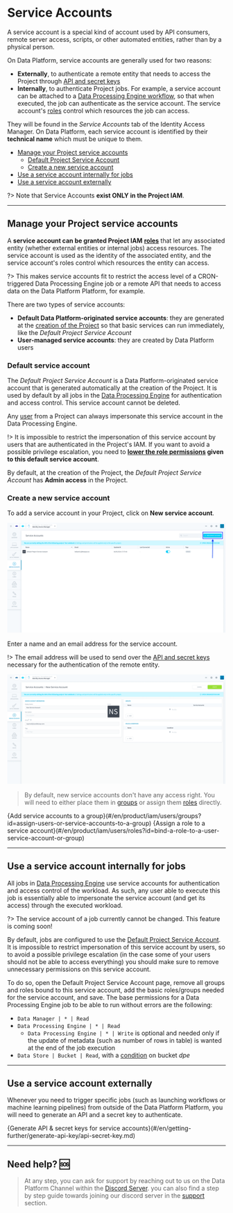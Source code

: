 # Service Accounts

A service account is a special kind of account used by API consumers, remote server access, scripts, or other automated entities, rather than by a physical person. 

On Data Platform, service accounts are generally used for two reasons:
- **Externally**, to authenticate a remote entity that needs to access the Project through [API and secret keys](/en/getting-further/generate-api-key/api-secret-key)
- **Internally**, to authenticate Project jobs. For example, a service account can be attached to a [Data Processing Engine workflow](/en/product/dpe/workflows/index), so that when executed, the job can authenticate as the service account. The service account's [roles](/en/product/iam/users/roles) control which resources the job can access.

They will be found in the *Service Accounts* tab of the Identity Access Manager. On Data Platform, each service account is identified by their **technical name** which must be unique to them.

* [Manage your Project service accounts](#manage-your-project-service-accounts)
  * [Default Project Service Account](#default-service-account)
  * [Create a new service account](#create-a-new-service-account)
* [Use a service account internally for jobs](#use-a-service-account-internally-for-jobs)
* [Use a service account externally](#use-a-service-account-externally)

?> Note that Service Accounts **exist ONLY in the Project IAM**.

---
## Manage your Project service accounts

A **service account can be granted Project IAM** [**roles**](/en/product/iam/users/roles) that let any associated entity (whether external entities or internal jobs) access resources. The service account is used as the identity of the associated entity, and the service account's roles control which resources the entity can access. 

?> This makes service accounts fit to restrict the access level of a CRON-triggered Data Processing Engine job or a remote API that needs to access data on the Data Platform Platform, for example.

There are two types of service accounts:
- **Default Data Platform-originated service accounts**: they are generated at the [creation of the Project](/en/product/project/project_creation.md) so that basic services can run immediately, like the *Default Project Service Account*
- **User-managed service accounts**: they are created by Data Platform users


### Default service account

The *Default Project Service Account* is a Data Platform-originated service account that is generated automatically at the creation of the Project. It is used by default by all jobs in the [Data Processing Engine](/en/product/dpe/index) for authentication and access control. This service account cannot be deleted.

Any [user](/en/product/iam/users/users) from a Project can always impersonate this service account in the Data Processing Engine. 

!> It is impossible to restrict the impersonation of this service account by users that are authenticated in the Project's IAM. If you want to avoid a possible privilege escalation, you need to **[lower the role permissions](/en/product/iam/users/service-accounts?id=use-a-service-account-internally-for-jobs) given to this default service account**. 

By default, at the creation of the Project, the *Default Project Service Account* has **Admin access** in the Project. 


### Create a new service account

To add a service account in your Project, click on **New service account**.

![iam](picts/new_new-sa1.png)

Enter a name and an email address for the service account. 

!> The email address will be used to send over the [API and secret keys](/en/getting-further/generate-api-key/api-secret-key) necessary for the authentication of the remote entity.

![iam](picts/new_new-sa2.png)

> By default, new service accounts don't have any access right. You will need to either place them in [groups](/en/product/iam/users/groups) or assign them [roles](/en/product/iam/users/roles) directly.

{Add service accounts to a group}(#/en/product/iam/users/groups?id=assign-users-or-service-accounts-to-a-group)
{Assign a role to a service account}(#/en/product/iam/users/roles?id=bind-a-role-to-a-user-service-account-or-group)
 

---
## Use a service account internally for jobs

All jobs in [Data Processing Engine](/en/product/dpe/index) use service accounts for authentication and access control of the workload. As such, any user able to execute this job is essentially able to impersonate the service account (and get its access) through the executed workload.

?> The service account of a job currently cannot be changed. This feature is coming soon!

By default, jobs are configured to use the [Default Project Service Account](/en/product/iam/users/service-accounts?id=default-service-account). It is impossible to restrict impersonation of this service account by users, so to avoid a possible privilege escalation (in the case some of your users should not be able to access everything) you should make sure to remove unnecessary permissions on this service account.

To do so, open the Default Project Service Account page, remove all groups and roles bound to this service account, add the basic roles/groups needed for the service account, and save. The base permissions for a Data Processing Engine job to be able to run without errors are the following:
- `Data Manager | * | Read`
- `Data Processing Engine | * | Read`
  - `Data Processing Engine | * | Write` is optional and needed only if the update of metadata (such as number of rows in table) is wanted at the end of the job execution
- `Data Store | Bucket | Read`, with a [condition](/en/getting-further/iam/conditions) on bucket *dpe*


---
## Use a service account externally

Whenever you need to trigger specific jobs (such as launching workflows or machine learning pipelines) from outside of the Data Platform Platform, you will need to generate an API and a secret key to authenticate.

{Generate API & secret keys for service accounts}(#/en/getting-further/generate-api-key/api-secret-key.md)

---
##  Need help? 🆘

> At any step, you can ask for support by reaching out to us on the Data Platform Channel within the [Discord Server](https://discord.com/channels/850031577277792286/1163465539981672559). you can also find a step by step guide towards joining our discord server in the [support](/en/support/index.md) section.